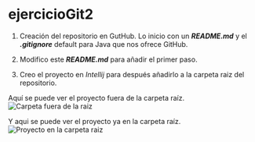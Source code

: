 # ejercicioGit2

1. Creación del repositorio en GutHub. Lo inicio con un ___README.md___ y el ___.gitignore___ default para Java que nos ofrece GitHub.

2. Modifico este ___README.md___ para añadir el primer paso.

3. Creo el proyecto en *Intellij* para después añadirlo a la carpeta raiz del repositorio.

Aquí se puede ver el proyecto fuera de la carpeta raíz.
![Carpeta fuera de la raiz](https://i.ibb.co/41VnJPZ/img1.png)

Y aqui se puede ver el proyecto ya en la carpeta raíz.
![Proyecto en la carpeta raiz](https://i.ibb.co/HG4HNcd/img2.png)
